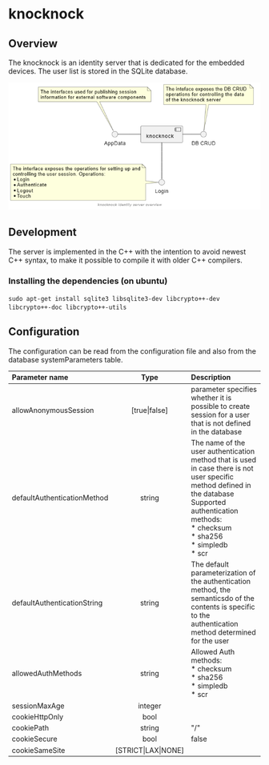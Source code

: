 # knocknock

## Overview
The knocknock is an identity server that is dedicated for the embedded devices. The user list is stored in the SQLite database.

![image info](docu/img/knocknockOverview.png)

## Development
The server is implemented in the C++ with the intention to avoid newest C++ syntax, to make it possible to compile it with older C++ compilers.

### Installing the dependencies (on ubuntu)

`sudo apt-get install sqlite3 libsqlite3-dev libcrypto++-dev libcrypto++-doc libcrypto++-utils`

## Configuration

The configuration can be read from the configuration file and also from the database systemParameters table.

| Parameter name        | Type         | Description                     |
|:---| :---: | :--- |
| allowAnonymousSession | [true\|false]| parameter specifies whether it is possible to create session for a user that is not defined in the database |
| defaultAuthenticationMethod | string | The name of the user authentication method that is used in case there is not user specific method defined in the database <br> Supported authentication methods: <br> * checksum <br> * sha256 <br> * simpledb <br> * scr |
| defaultAuthenticationString | string | The default parameterization of the authentication method, the semanticsdo of the contents is specific to the authentication method determined for the user |
| allowedAuthMethods | string | Allowed Auth methods: <br> * checksum <br> * sha256 <br> * simpledb <br> * scr |
| sessionMaxAge | integer | |
| cookieHttpOnly | bool | |
| cookiePath | string | "/"|
| cookieSecure| bool |false|
| cookieSameSite |[STRICT\|LAX\|NONE] | |


